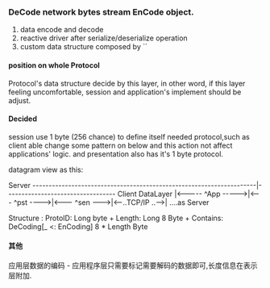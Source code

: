 ### DeCode network bytes stream EnCode object.
1. data encode and decode
2. reactive driver after serialize/deserialize operation
3. custom data structure composed by ``

#### position on whole Protocol
Protocol's data structure decide by this layer, in other word, if this layer feeling uncomfortable, session and application's implement
should be adjust.

#### Decided
session use 1 byte (256 chance) to define itself needed protocol,such as client able change some pattern on below and this action not
affect applications' logic. and presentation also has it's 1 byte protocol.

datagram view as this:

Server      ---------------------------------------------------------------------|---------------------------------- Client
DataLayer  |<----- ^App  ----->|<---  ^pst ---->|<--- ^sen --->|<--..TCP/IP ..-->|      ....as Server

Structure : ProtoID: Long byte + Length: Long 8 Byte + Contains: DeCoding[_ <: EnCoding] 8 * Length Byte

#### 其他
应用层数据的编码 - 应用程序层只需要标记需要解码的数据即可,长度信息在表示层附加.
